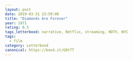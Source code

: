 ```yaml
---
layout: post 
date: 2019-03-31 23:59:00
title: "Diamonds Are Forever"
year: 1971
rating: 0.5
tags_letterboxd: narrative, Netflix, streaming, HDTV, NYC
tags:
  - film
category: Letterboxd
canonical: https://boxd.it/G8t7T
---
```

